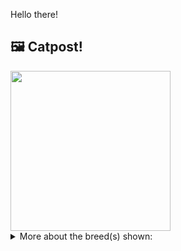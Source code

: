 Hello there!



## 🖼️ Catpost!

<sub>
    <img src="https://cdn2.thecatapi.com/images/J4Jv10E7O.jpg" height="256">
</sub>


<details>
<summary>More about the breed(s) shown:</summary>

Breed: Burmilla

Description: The Burmilla is a fairly placid cat. She tends to be an easy cat to get along with, requiring minimal care. The Burmilla is affectionate and sweet and makes a good companion, the Burmilla is an ideal companion to while away a lonely evening. Loyal, devoted, and affectionate, this cat will stay by its owner, always keeping them company.

Links:
<ul>
  <li>CFA http://cfa.org/Breeds/BreedsAB/Burmilla.aspx</li>
  <li>Wikipedia https://en.wikipedia.org/wiki/Burmilla</li>
</ul> 

</details>
